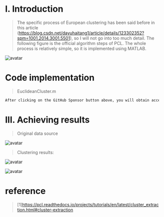 #  I. Introduction 

>  The specific process of European clustering has been said before in this article (https://blog.csdn.net/dayuhaitang1/article/details/123302352?spm=1001.2014.3001.5501), so I will not go into too much detail. The following figure is the official algorithm steps of PCL. The whole process is relatively simple, so it is implemented using MATLAB. 

![avatar]( 4b322f89aacf422098bdcf2814052e71.png) 

#  Code implementation 

>  EuclideanCluster.m 

 ```python  
After clicking on the GitHub Sponsor button above, you will obtain access permissions to my private code repository ( https://github.com/slowlon/my_code_bar ) to view this blog code. By searching the code number of this blog, you can find the code you need, code number is: 2024020309574077706
 ```  
#  III. Achieving results 

>  Original data source 

![avatar]( 1e14c33f748d402196b105fc1b0c52b2.png) 

>  Clustering results: 

![avatar]( 31e085453c5547b6b3eed9cc369b745e.png) 

![avatar]( 7b49625e317d420895dff879bff1d4c3.png) 

#  reference 

>  [1]https://pcl.readthedocs.io/projects/tutorials/en/latest/cluster_extraction.html#cluster-extraction 

